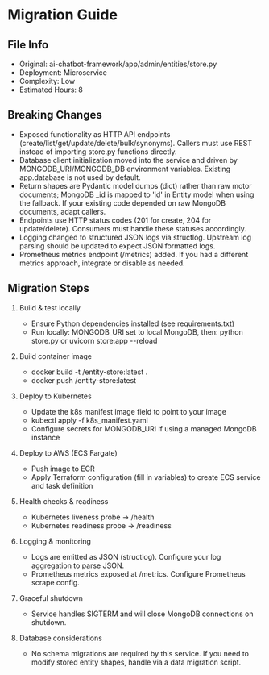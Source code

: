 # Migration Guide

## File Info
- Original: ai-chatbot-framework/app/admin/entities/store.py
- Deployment: Microservice
- Complexity: Low
- Estimated Hours: 8

## Breaking Changes
- Exposed functionality as HTTP API endpoints (create/list/get/update/delete/bulk/synonyms). Callers must use REST instead of importing store.py functions directly.
- Database client initialization moved into the service and driven by MONGODB_URI/MONGODB_DB environment variables. Existing app.database is not used by default.
- Return shapes are Pydantic model dumps (dict) rather than raw motor documents; MongoDB _id is mapped to 'id' in Entity model when using the fallback. If your existing code depended on raw MongoDB documents, adapt callers.
- Endpoints use HTTP status codes (201 for create, 204 for update/delete). Consumers must handle these statuses accordingly.
- Logging changed to structured JSON logs via structlog. Upstream log parsing should be updated to expect JSON formatted logs.
- Prometheus metrics endpoint (/metrics) added. If you had a different metrics approach, integrate or disable as needed.

## Migration Steps
1. Build & test locally
   - Ensure Python dependencies installed (see requirements.txt)
   - Run locally: MONGODB_URI set to local MongoDB, then: python store.py or uvicorn store:app --reload

2. Build container image
   - docker build -t <your-registry>/entity-store:latest .
   - docker push <your-registry>/entity-store:latest

3. Deploy to Kubernetes
   - Update the k8s manifest image field to point to your image
   - kubectl apply -f k8s_manifest.yaml
   - Configure secrets for MONGODB_URI if using a managed MongoDB instance

4. Deploy to AWS (ECS Fargate)
   - Push image to ECR
   - Apply Terraform configuration (fill in variables) to create ECS service and task definition

5. Health checks & readiness
   - Kubernetes liveness probe -> /health
   - Kubernetes readiness probe -> /readiness

6. Logging & monitoring
   - Logs are emitted as JSON (structlog). Configure your log aggregation to parse JSON.
   - Prometheus metrics exposed at /metrics. Configure Prometheus scrape config.

7. Graceful shutdown
   - Service handles SIGTERM and will close MongoDB connections on shutdown.

8. Database considerations
   - No schema migrations are required by this service. If you need to modify stored entity shapes, handle via a data migration script.

